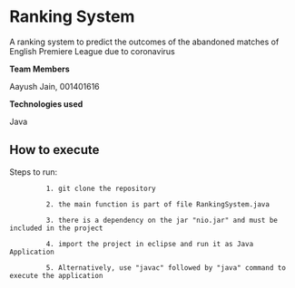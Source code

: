 # Ranking System

A ranking system to predict the outcomes of the abandoned matches of English Premiere League due to coronavirus 

**Team Members**

Aayush Jain, 001401616 

**Technologies used**

Java

## How to execute

Steps to run:

             1. git clone the repository
             
             2. the main function is part of file RankingSystem.java

             3. there is a dependency on the jar "nio.jar" and must be included in the project
             
             4. import the project in eclipse and run it as Java Application

             5. Alternatively, use "javac" followed by "java" command to execute the application



